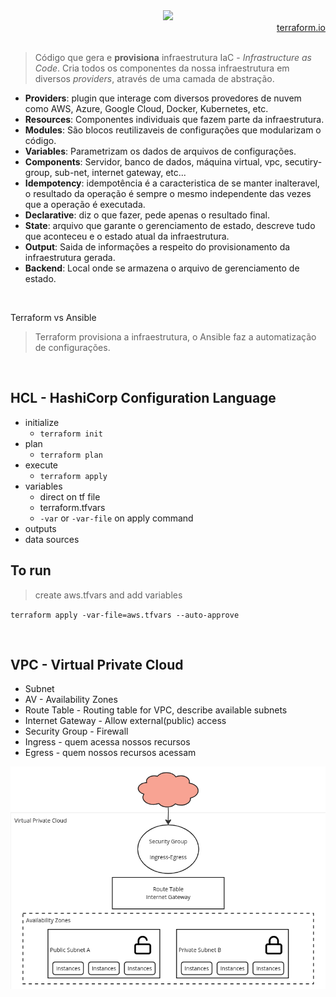 <div align="center">
<img width="300" src="https://user-images.githubusercontent.com/25181517/183345121-36788a6e-5462-424a-be67-af1ebeda79a2.png" />
</div>

<div align="right">
<a href="https://www.terraform.io/">terraform.io</a>
</div>

<br>

> Código que gera e **provisiona** infraestrutura IaC - *Infrastructure as Code*. Cria todos os componentes da nossa infraestrutura em diversos *providers*, através de uma camada de abstração.

- **Providers**: plugin que interage com diversos provedores de nuvem como AWS, Azure, Google Cloud, Docker, Kubernetes, etc.
- **Resources**: Componentes individuais que fazem parte da infraestrutura.
- **Modules**: São blocos reutilizaveis de configurações  que modularizam o código.
- **Variables**: Parametrizam os dados de arquivos de configurações.
- **Components**: Servidor, banco de dados, máquina virtual, vpc, secutiry-group, sub-net, internet gateway, etc...
- **Idempotency**: idempotência é a caracteristica de se manter inalteravel, o resultado da operação é sempre o mesmo independente das vezes que a operação é executada.
- **Declarative**: diz o que fazer, pede apenas o resultado final.
- **State**: arquivo que garante o gerenciamento de estado, descreve tudo que aconteceu e o estado atual da infraestrutura.
- **Output**: Saida de informações a respeito do provisionamento da infraestrutura gerada.
- **Backend**: Local onde se armazena o arquivo de gerenciamento de estado.

<br> 

Terraform vs Ansible
> Terraform provisiona a infraestrutura, o Ansible faz a automatização de configurações.

<br>

## HCL - HashiCorp Configuration Language

- initialize
  - ``terraform init``
- plan
  - ``terraform plan``
- execute
  - ``terraform apply``
- variables
  - direct on tf file
  - terraform.tfvars
  - ``-var`` or ``-var-file`` on apply command
- outputs
- data sources

## To run 

> create aws.tfvars and add variables

`terraform apply -var-file=aws.tfvars --auto-approve`

<br> 

## VPC - Virtual Private Cloud

- Subnet
- AV - Availability Zones
- Route Table - Routing table for VPC, describe available subnets
- Internet Gateway - Allow external(public) access
- Security Group - Firewall
- Ingress - quem acessa nossos recursos
- Egress - quem nossos recursos acessam

<div align="center">
  <img width="1000" src="./assets/vpc.png" />
</div>